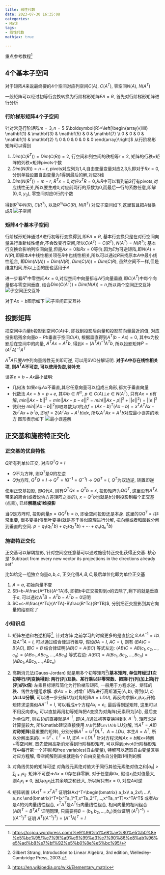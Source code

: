 ```yaml
---
title: 线性代数
date: 2023-07-30 16:35:08
categories:
- Math
tags:
- 线性代数
mathjax: true

---
```


重点参考教程[^1]

## 4个基本子空间
对于矩阵$A$来说最终要的4个空间对应列空间$C(A)$, $C(A^T)$, 零空间$N(A)$, $N(A^T)$

一般矩阵可以经过初等行变换转换为行阶梯形矩阵$EA=R$, 首先对行阶梯形矩阵进行分析
### 行阶梯形矩阵4个子空间
针对常见行阶矩阵$m=3,n=5$
$\boldsymbol{R}=\left[\begin{array}{lllll}
\mathbf{1} & \mathbf{3} & \mathbf{5} & 0 & \mathbf{7} \\
0 & 0 & 0 & \mathbf{1} & \mathbf{2} \\
0 & 0 & 0 & 0 & 0
\end{array}\right]$
从行阶梯形矩阵可以得到
1. $Dim(C(R^T))=Dim(C(R))=2$, 行空间和列空间的秩相等$r=2$, 矩阵的行秩=矩阵的列秩=矩阵pivots个数
2. $Dim(N(R))=n-r$, pivots对应列为1,4,自由变量变量对应2,3,5,即对于$Rx=0$,分别单独设置自由变量为1得到最后的解,对应3维
3. $Dim(N(R^T))=m-r$, $R^Tx=0$,对应$x^TR=0$,从$R$中可以看到前2行有pivots,对应线性无关,所以要生成0,对应前两行的系数为0,而最后一行的系数任意,即解$(0, 0, y_3)$, 零空间对应0行的个数

得到$R^n$中$N(R)$, $C(R^T)$, 以及$R^m$中$C(R)$, $N(R^T)$
对应子空间如下,这里暂且把$A$替换成$R$
![子空间](线性代数/子空间R.png)

### 矩阵4个基本子空间
行阶梯形矩阵通过$A$进行初等行变换得到,即$EA=R$, 基本行变换只是在对行空间向量进行重新线性组合,不会改变行空间,所以$C(A^T)=C(R^T)$, $N(A^T)=N(R^T)$; 
基本行变换会影响列空间向量,但是$Ax=0$和$Rx=0$等价,因为$E$为可逆矩阵,即$N(A)=N(R)$,即原本$A$中线性相关项在$R$中也线性相关,所以可以通过$R$来找原本$A$中最小线性组合, 即$Dim(N(A))=Dim(N(R)$, $Dim(C(A))=Dim(C(R)$, 虽然空间不一样,但是维度相同,所以上面的图也适用于$A$

进一步看$R^n$中零空间$Ax=0$,对应空间中向量都与$A$行向量垂直,即$C(A^T)$中每个向量都与零空间垂直, 结合$Dim(C(A^T))+Dim(N(A))=n$,所以两个空间正交互补
![子空间正交互补](线性代数/正交互补.png)

对于$Ax=b$图示如下
![子空间正交互补](线性代数/空间向量表示.png)


## 投影矩阵
把空间中向量$b$投影到空间$C(A)$中, 即找到投影后向量和投影前向量最近的值, 对应投影后残余向量$b-Pb$垂直于空间$C(A)$, 根据垂直得到$A^T(b-Ax)=0$, 其中$x$为投影后在空间中的向量, $A^TAx=A^Tb$, 得到$x=(A^TA)^{-1}A^Tb$, 所以投影矩阵$P=(A^TA)^{-1}A^T$

$A^TA$只要$A$中列向量线性无关即可逆, 可以用SVD分解证明. **对于$A$中存在线性相关项, 则$A^TA$不可逆, 可以使用伪逆,待补充**

误差$e=b-Ax$最小证明:
- 几何法
如果$e$与$Ax$不垂直,其它任意向量可以组成三角形,都大于垂直向量
- 代数法
$Ax=b=p+e$, 其中$b\in R^m$, $p\in C(A) \bot e \in N(A^T)$, 只有$Ax=p$有解, $min||Ax-b||^2=min||Ax-p-e||^2=min(||Ax-p||^2+||e||^2)=||e||^2$
- 微积分
$min||Ax-b||^2$即取导数为0的点$f=(Ax-b)^T(Ax-b)=x^TA^TAx-2b^TAx+b^Tb$, 即$df=2(A^TAx-A^Tb)dx$, 所以$A^TAx=A^Tb$对应最小误差的地方
图形表示如下
![最小误差解](线性代数/最小误差解.png)

## 正交基和施密特正交化
### 正交基的优良特性
$Q$所有列单位正交, 对应$Q^TQ=I$
- $Q$不为方阵, 则$Q^T$是$Q$的左逆
- $Q$为方阵, $Q^TQ=I$ -> $Q^T=IQ^{-1}=Q^{-1}I$ -> $QQ^T=I$, $Q^T$为双边逆, 转置即逆

使用正交基投影, 即$Q$代$A$, 则有$Q^TQx=Q^Tb=x$, 投影矩阵为$QQ^T$, 这里没有$A^TA$带来的耦合(或者说协方差矩阵之类的), $x=Q^Tb$也就是$b$分别投影到每个正交基(点乘), 已经**解耦成1维投影**

当$Q$是方阵时, 投影向量$p=QQ^Tb=b$, 即全空间投影还是本身. 这里的$QQ^T=I$非常重要, 很多变换(傅里叶变换)就是基于类似原理进行分解, 把向量或者和函数分解到垂直的空间. $p=q_1(q_1^Tb)+q_2(q_2^Tb)+ \cdots +q_n(q_n^Tb)$

### 施密特正交化
正交基可以解耦投影, 针对空间空任意基可以通过施密特正交化获得正交基. 核心是"Subtract from every new vector its projections in the directions already set"

比如给定一组独立向量$a,b,c$, 正交化得$A,B,C$,最后单位化即为单位正交基
1. $A=a$, 初始向量不变
2. $B=b-A\frac{A^Tb}{A^TA}$, 即把$b$中正交投影到$a$的去除了,剩下的就是垂直于$a$, 可以通过$A^TB=A^Tb-A^Tb=0$证明
3. $C=c-A\frac{A^Tc}{A^TA}-B\frac{B^Tc}{B^TB}$, 分别把正交投影到其它向量的给剔除了


### 小知识点
1. 矩阵左逆和右逆相等[^2], 针对方阵
之前学习的时候更多的是直接定义$AA^{-1}=I$以及$A^{-1}A=I$, 可以通过结合律进行推导, 假设$BA=I$, $AC=I$, 则有 $(BA)C=B(AC)$, 即$C=B$
结合律证明$(AB)C=A(BC)$
等式左边: $(AB)C=AB(c_1,c_2,...,c_n)=(ABc_1,ABc_2,...,ABc_n)$
等式右边: $A(BC)=A(Bc_1,Bc_2,...,Bc_n)=(ABc_1,ABc_2,...,ABc_n)$

2. 高斯消元法(Gauss-Jordan)
就是用多个初等矩阵[^3](**基本矩阵, 单位阵经过1次初等行/列变换得到: 两行(列)互换、某行乘以非零常数、把第i行(列)加上第j行(列)的k倍**) 左乘目标矩阵简化为行阶梯形矩阵, 一般用于方程求逆、矩阵的秩、线性方程组求解. 
求$Ax=b$, 对增广矩阵进行高斯消元$(A,b)$, 得到$(U,c)$(**A=LU分解**, 可以进一步分解$U$为对角矩阵$A=LDU$), 再反向求解$x$,从$x_n$开始. 
矩阵求逆类似$AA^{-1}=I$, 可以看成$n$个方程$Ax_i=e_i$, 最后得到逆矩阵, 这里可以不用反向求$x_i$, 可以直接再用初等矩阵把$A$变换为对角阵(元素积为$|A|$), 最后变为单位阵, 则右边的直接就是$A^{-1}$, 即$(A,I)$通过初等变换得到$(I,A^{-1})$. 矩阵求逆计算量较大, 所以matlab建议直接使用 `A\b`代替`inv(A)b`
LU分解, 当$A^T=A$即**对称矩阵**(最重要的矩阵), 分别分解$A^T=U^TDL^T、A=LDU$, 本生$A=A^T$, 所以分解出来的$L=U^T、L^T=U$, 即$A=LDL^T$
针对方程求解$Ax=b$解$x$=特解+零空间解, 首先使用高斯消元得到行阶梯形矩阵, 可以得到pivot(行阶梯形矩阵中每行第一个非零)和free variables(自由变量), 特解可以选取自由变量区零对应方程解, 零空间解则直接就是各个自由变量各自分别取1得到的解

3. 对角线优势的矩阵可逆
对角线元素绝对值大于同行其他元素绝对值之和$|a_{ii}|>\sum_{j \neq i}{a_{ij}}$. 矩阵不可逆=>$Ax=0$存在非零解, 对于任意非0$x$, 假设$x_i$绝对值最大, 则$A_ix_i \neq 0$, 因为$a_{ii}x_i$比其余项之和还大, 所以解只有$x=0$, 对应$A$可逆

4. 矩阵转置
$(Ax)^T=x^TA^T$ 证明$(Ax)^T=\begin{bmatrix}  a_1x\\  a_2x\\  ...\\  a_nx \end{bmatrix}^T=[x^Ta_1^T,x^Ta_2^T,...,x^Ta_n^T]=x^TA^T$ 或者$Ax$是$A$的列向量线性组合, $x^TA^T$是$A^T$行向量线性组合, 相同向量的相同组合
$(AB)^T=B^TA^T$ 证明同理, 只需要将$B=(b_1,b_2,...,b_n)$类似证明
$(A^T)^{-1})=((A^{-1})^{T}$ 证明 $A^T((A^{-1})^T)=(A^{-1}A)^T=I$

[^1]: https://ccjou.wordpress.com/%e9%96%b1%e8%ae%80%e5%b0%8e%e5%bc%95/%e7%9f%a9%e9%99%a3%e7%90%86%e8%ab%96%e5%ad%b8%e7%bf%92%e5%b0%8e%e5%bc%95/
[^2]: Gilbert Strang, Introduction to Linear Algebra, 3rd edition, Wellesley-Cambridge Press, 2003.
[^3]: https://en.wikipedia.org/wiki/Elementary_matrix